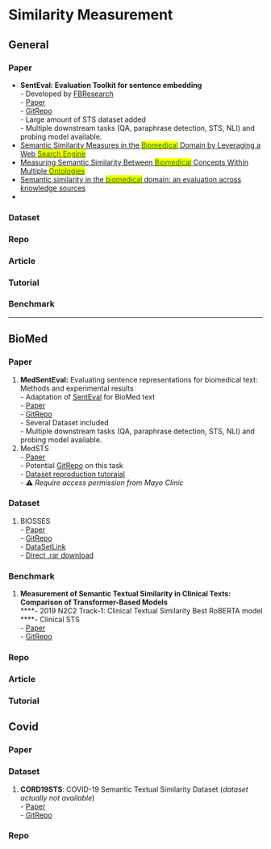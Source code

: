 # Similarity Measurement

## General

### Paper

* **SentEval: Evaluation Toolkit for sentence embedding**\
  \- Developed by [FBResearch](https://github.com/facebookresearch)\
  \- [Paper](https://arxiv.org/pdf/1705.02364.pdf)\
  \- [GitRepo](https://github.com/facebookresearch/SentEval)\
  \- Large amount of STS dataset added\
  \- Multiple downstream tasks (QA, paraphrase detection, STS, NLI) and probing model available.
* [Semantic Similarity Measures in the <mark style="color:green;">Biomedical</mark> Domain by Leveraging a Web <mark style="color:green;">Search Engine</mark>](https://ieeexplore.ieee.org/document/6508818)<mark style="color:green;"></mark>
* [Measuring Semantic Similarity Between <mark style="color:green;">Biomedical</mark> Concepts Within Multiple <mark style="color:green;">Ontologies</mark>](https://ieeexplore.ieee.org/document/5061528)<mark style="color:green;"></mark>
* [Semantic similarity in the <mark style="color:green;">biomedical</mark> domain: an evaluation across knowledge sources](https://bmcbioinformatics.biomedcentral.com/articles/10.1186/1471-2105-13-261)
*

### Dataset

### Repo

### Article

### Tutorial

### Benchmark

****



## BioMed

### Paper

1. **MedSentEval:** Evaluating sentence representations for biomedical text: Methods and experimental results\
   \- Adaptation of [SentEval](https://github.com/facebookresearch/SentEval) for BioMed text\
   \- [Paper](https://www.sciencedirect.com/science/article/pii/S1532046420300253)\
   \- [GitRepo](https://github.com/nstawfik/MedSentEval)\
   \- Several Dataset included\
   \- Multiple downstream tasks (QA, paraphrase detection, STS, NLI) and probing model available.
2. MedSTS\
   \- [Paper](https://medinform.jmir.org/2020/11/e23375/#ref13)\
   \- Potential [GitRepo](https://github.com/uf-hobi-informatics-lab/2019\_N2C2\_Track1\_ClinicalSTS/tree/master/src) on this task\
   \- [Dataset reproduction tutoraial](https://www.protocols.io/view/a-reproducibility-protocol-and-dataset-on-the-biom-36wgq429xvk5/v3)\
   \- :warning: _Require access permission from Mayo Clinic_

### Dataset

1. BIOSSES\
   \- [Paper](https://www.ncbi.nlm.nih.gov/pmc/articles/PMC5870675/)\
   \- [GitRepo](https://github.com/gizemsogancioglu/biosses)\
   \- [DataSetLink](https://tabilab.cmpe.boun.edu.tr/BIOSSES/DataSet.html)\
   \- [Direct .rar download](https://tabilab.cmpe.boun.edu.tr/BIOSSES/DataSet.html)

### Benchmark

1. **Measurement of Semantic Textual Similarity in Clinical Texts: Comparison of Transformer-Based Models**\
   ****- 2019 N2C2 Track-1: Clinical Textual Similarity Best RoBERTA model\
   ****- Clinical STS\
   \- [Paper](https://www.ncbi.nlm.nih.gov/pmc/articles/PMC7721552/)\
   \- [GitRepo](https://github.com/uf-hobi-informatics-lab/2019\_N2C2\_Track1\_ClinicalSTS)

### Repo



### Article

### Tutorial





## Covid

### Paper

### Dataset

1. **CORD19STS**: COVID-19 Semantic Textual Similarity Dataset (_dataset actually not available_)\
   \- [Paper](https://arxiv.org/abs/2007.02461)\
   \- [GitRepo](https://gitlab.vista.isi.edu/xiaoguo/cord\_19/-/tree/master/)

### Repo

